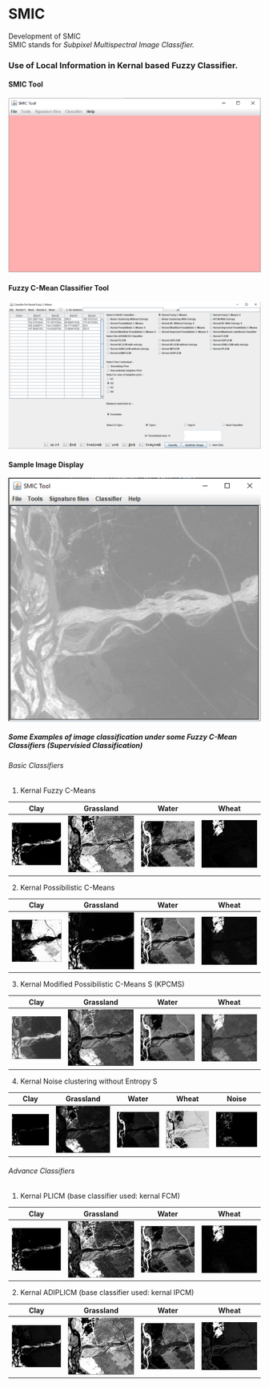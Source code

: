 # SMIC
Development of SMIC <br>
SMIC stands for <em>Subpixel Multispectral Image Classifier.</em>

### Use of Local Information in Kernal based Fuzzy Classifier.

#### SMIC Tool
![SMIC Tool](images/2018/12/smic-tool.png)

#### Fuzzy C-Mean Classifier Tool
![c-meanclassifier](images/2018/12/c-meanclassifier.png)

#### Sample Image Display
![SampleIamge](images/2018/12/sampleimage.png)

##### Some Examples of image classification under some Fuzzy C-Mean Classifiers (Supervisied Classification)
###### Basic Classifiers
1. Kernal Fuzzy C-Means

|Clay| Grassland | Water | Wheat |
|:-------------------------:|:-------------------------:|:-------------------------:|:-------------------------:|
|![clayfcm](images/2018/12/clayfcm.png)   | ![grasslandfcm](images/2018/12/grasslandfcm.png)  | ![waterfcm](images/2018/12/waterfcm.png)  | ![wheatfcm](images/2018/12/wheatfcm.png)  |

2. Kernal Possibilistic C-Means

|Clay| Grassland | Water | Wheat |
|:-------------------------:|:-------------------------:|:-------------------------:|:-------------------------:|
| ![clayKPCM](images/2018/12/claykpcm.png)  | ![waterKPCM](images/2018/12/waterkpcm.png)   | ![grasslandKPCM](images/2018/12/grasslandkpcm.png)  | ![wheatKPCM](images/2018/12/wheatkpcm.png) |

3. Kernal Modified Possibilistic C-Means S (KPCMS)

|Clay| Grassland | Water | Wheat |
|:-------------------------:|:-------------------------:|:-------------------------:|:-------------------------:|
| ![ClayKMPCMS](images/2018/12/claykmpcms.png) |![grasslandKPCMS](images/2018/12/grasslandkpcms.png)|![waterKMPCMS](images/2018/12/waterkmpcms.png)|![wheatKPCMS](images/2018/12/wheatkpcms.png)|

4. Kernal Noise clustering without Entropy S

|Clay| Grassland | Water | Wheat | Noise |
|:-------------------------:|:-------------------------:|:-------------------------:|:-------------------------:|:-------------------------:|
|![clayKNCWOES](images/2018/12/claykncwoes.png)|![garsslandKNCWOES](images/2018/12/garsslandkncwoes.png)    | ![waterKNCWOES](images/2018/12/waterkncwoes.png)   | ![WheatKNCWOES](images/2018/12/wheatkncwoes.png)  | ![noiseKNCWOES](images/2018/12/noisekncwoes.png)|

###### Advance Classifiers
1. Kernal PLICM
(base classifier used: kernal FCM)

|Clay| Grassland | Water | Wheat |
|:-------------------------:|:-------------------------:|:-------------------------:|:-------------------------:|
|![claykplicm](images/2018/12/claykplicm.png)   | ![grasslandkplicm](images/2018/12/grasslandkplicm.png)  | ![waterkplicm](images/2018/12/waterkplicm.png)  |   ![wheatkplicm](images/2018/12/wheatkplicm.png)|

2. Kernal ADIPLICM
(base classifier used: kernal IPCM)

|Clay| Grassland | Water | Wheat |
|:-------------------------:|:-------------------------:|:-------------------------:|:-------------------------:|
|![claykadiplicm](images/2018/12/claykadiplicm.png)   | ![grasslandkadiplicm](images/2018/12/grasslandkadiplicm.png)  |![wateradiplicm](images/2018/12/wateradiplicm.png)   | ![wheatkadiplicm](images/2018/12/wheatkadiplicm.png)  |
